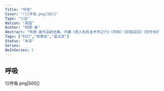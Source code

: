 ```yaml
---
Title: "呼吸"
Cover: "![[呼吸.png|50]]"
Type: "小说"
Nation: "美国"
Author: "特德·姜"
Abstract: "特德·姜作品新结集，内藏《商人和炼金术师之门》《呼吸》《前路迢迢》《软件体的生命周期》《达西的新型自动机器保姆》《双面真相》《大寂静》《脐》《焦虑是自由引起的眩晕》九篇作品"
Tags: ["科幻","雨果奖","星云奖"]
Status: "未读"
Series: 
NoInSeries: 1
---
```

## 呼吸
![[呼吸.png|500]]
